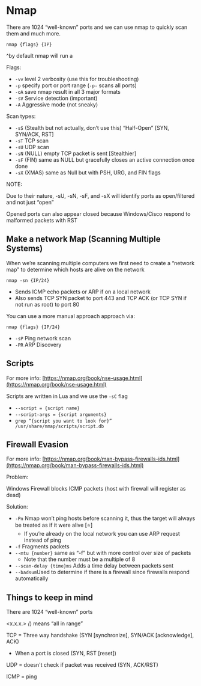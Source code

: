 # Nmap

There are 1024 “well-known” ports and we can use nmap to quickly scan them and much more.

`nmap {flags} {IP}`

^by default nmap will run a 

Flags:

- `-vv` level 2 verbosity (use this for troubleshooting)
- `-p` specify port or port range (`-p-` scans all ports)
- `-oA` save nmap result in all 3 major formats
- `-sV` Service detection (important)
- `-A` Aggressive mode (not sneaky)

Scan types:

- `-sS` (Stealth but not actually, don’t use this) “Half-Open” [SYN, SYN/ACK, RST]
- `-sT` TCP scan
- `-sU` UDP scan
- `-sN` (NULL) empty TCP packet is sent [Stealthier]
- `-sF` (FIN) same as NULL but gracefully closes an active connection once done
- `-sX`  (XMAS) same as Null but with PSH, URG, and FIN flags

NOTE:

Due to their nature, -sU, -sN, -sF, and -sX will identify ports as open/filtered and not just “open”

Opened ports can also appear closed because Windows/Cisco respond to malformed packets with RST

## Make a network Map (Scanning Multiple Systems)

When we’re scanning multiple computers we first need to create a “network map” to determine which hosts are alive on the network

`nmap -sn {IP/24}` 

- Sends ICMP echo packets or ARP if on a local network
- Also sends TCP SYN packet to port 443 and TCP ACK (or TCP SYN if not run as root) to port 80

You can use a more manual approach approach via:

`nmap {flags} {IP/24}`

- `-sP` Ping network scan
- `-PR` ARP Discovery

## Scripts

For more info: [https://nmap.org/book/nse-usage.html](https://nmap.org/book/nse-usage.html)

Scripts are written in Lua and we use the `-sC` flag

- `--script = {script name}`
- `--script-args = {script arguments}`
- `grep “{script you want to look for}” /usr/share/nmap/scripts/script.db`

## Firewall Evasion

For more info: [https://nmap.org/book/man-bypass-firewalls-ids.html](https://nmap.org/book/man-bypass-firewalls-ids.html)

Problem:

Windows Firewall blocks ICMP packets (host with firewall will register as dead)

Solution:

- `-Pn` Nmap won’t ping hosts before scanning it, thus the target will always be treated as if it were alive [⭐]
    - If you’re already on the local network you can use ARP request instead of ping
- `-f` Fragments packets
- `--mtu {number}` same as “-f” but with more control over size of packets
    - Note that the number must be a multiple of 8
- `--scan-delay {time}ms` Adds a time delay between packets sent
- `--badsum`Used to determine if there is a firewall since firewalls respond automatically

## Things to keep in mind

There are 1024 “well-known” ports

<x.x.x.*> (*) means “all in range” 

TCP = Three way handshake (SYN [synchronize], SYN/ACK  [acknowledge], ACK)

- When a port is closed (SYN, RST [reset])

UDP = doesn't check if packet was received (SYN, ACK/RST)

ICMP = ping